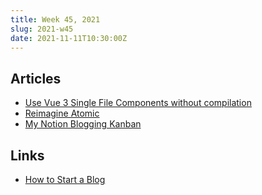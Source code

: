 ```yaml
---
title: Week 45, 2021
slug: 2021-w45
date: 2021-11-11T10:30:00Z
---
```


## Articles

- [Use Vue 3 Single File Components without compilation](https://medium.com/@marcel.leusch/use-vue-3-single-file-components-without-compilation-ac2ccb5f15c2)
- [Reimagine Atomic](https://antfu.me/posts/reimagine-atomic-css)
- [My Notion Blogging Kanban](https://daverupert.com/2021/09/my-notion-blogging-kanban/)

## Links

- [How to Start a Blog](https://www.freecodecamp.org/news/how-to-start-a-blog-book/)
